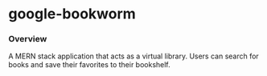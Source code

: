 # google-bookworm
### Overview
A MERN stack application that acts as a virtual library. Users can search for books and save their favorites to their bookshelf.
